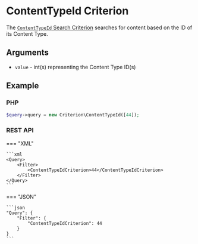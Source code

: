 # ContentTypeId Criterion

The [`ContentTypeId` Search Criterion](https://github.com/ibexa/core/blob/main/src/contracts/Repository/Values/Content/Query/Criterion/ContentTypeId.php)
searches for content based on the ID of its Content Type.

## Arguments

- `value` - int(s) representing the Content Type ID(s)

## Example

### PHP

``` php
$query->query = new Criterion\ContentTypeId([44]);
```

### REST API

=== "XML"

    ```xml
    <Query>
        <Filter>
            <ContentTypeIdCriterion>44</ContentTypeIdCriterion>
        </Filter>
    </Query>
    ```

=== "JSON"

    ```json
    "Query": {
        "Filter": {
            "ContentTypeIdCriterion": 44
        }
    }
    ```